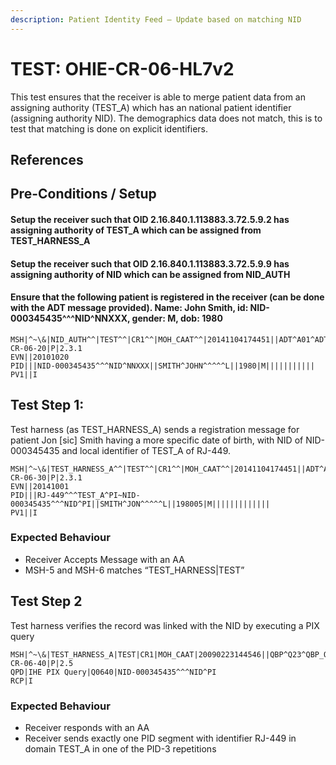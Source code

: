 ```yaml
---
description: Patient Identity Feed – Update based on matching NID
---
```


# TEST: OHIE-CR-06-HL7v2

This test ensures that the receiver is able to merge patient data from an assigning authority \(TEST\_A\) which has an national patient identifier \(assigning authority NID\). The demographics data does not match, this is to test that matching is done on explicit identifiers.

## References

## Pre-Conditions / Setup

#### Setup the receiver such that OID 2.16.840.1.113883.3.72.5.9.2 has assigning authority of TEST\_A which can be assigned from TEST\_HARNESS\_A

#### Setup the receiver such that OID 2.16.840.1.113883.3.72.5.9.9 has assigning authority of NID which can be assigned from NID\_AUTH

#### Ensure that the following patient is registered in the receiver \(can be done with the ADT message provided\). Name: John Smith, id: NID-000345435^^^NID^NNXXX, gender: M, dob: 1980

```text
MSH|^~\&|NID_AUTH^^|TEST^^|CR1^^|MOH_CAAT^^|20141104174451||ADT^A01^ADT_A01|TEST-CR-06-20|P|2.3.1
EVN||20101020
PID|||NID-000345435^^^NID^NNXXX||SMITH^JOHN^^^^^L||1980|M|||||||||||
PV1||I
```

## Test Step 1:

Test harness \(as TEST\_HARNESS\_A\) sends a registration message for patient Jon \[sic\] Smith having a more specific date of birth, with NID of NID-000345435 and local identifier of TEST\_A of RJ-449.

```text
MSH|^~\&|TEST_HARNESS_A^^|TEST^^|CR1^^|MOH_CAAT^^|20141104174451||ADT^A01^ADT_A01|TEST-CR-06-30|P|2.3.1
EVN||20141001
PID|||RJ-449^^^TEST_A^PI~NID-000345435^^^NID^PI||SMITH^JON^^^^^L||198005|M|||||||||||||
PV1||I
```

### Expected Behaviour

* Receiver Accepts Message with an AA
* MSH-5 and MSH-6 matches “TEST\_HARNESS\|TEST”

## Test Step 2

Test harness verifies the record was linked with the NID by executing a PIX query

```text
MSH|^~\&|TEST_HARNESS_A|TEST|CR1|MOH_CAAT|20090223144546||QBP^Q23^QBP_Q21|TEST-CR-06-40|P|2.5 
QPD|IHE PIX Query|Q0640|NID-000345435^^^NID^PI
RCP|I
```

### Expected Behaviour

* Receiver responds with an AA
* Receiver sends exactly one PID segment with identifier RJ-449 in domain TEST\_A in one of the PID-3 repetitions

